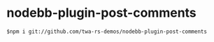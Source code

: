# nodebb-plugin-post-comments


```
$npm i git://github.com/twa-rs-demos/nodebb-plugin-post-comments
```
